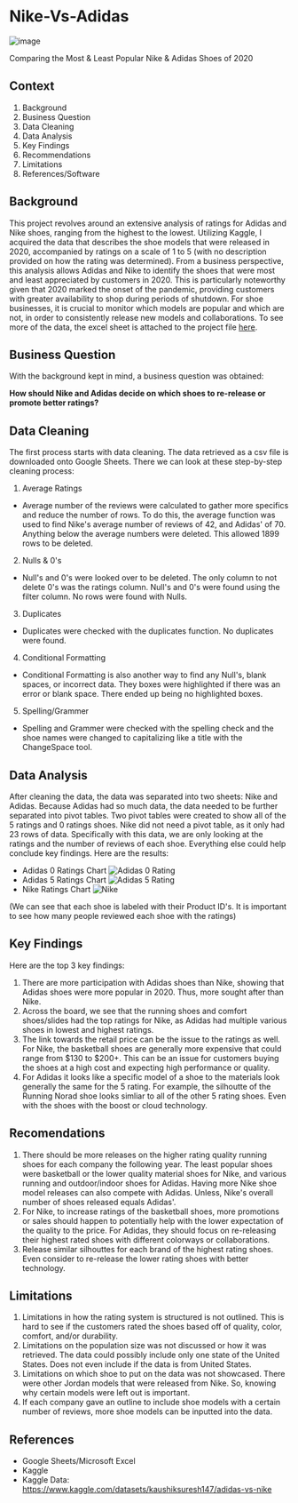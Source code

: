 # Nike-Vs-Adidas
![image](https://user-images.githubusercontent.com/123437423/226263583-0d70557d-12f5-49f6-95ad-86a8f4eff51c.png)

Comparing the Most &amp; Least Popular Nike &amp; Adidas Shoes of 2020

## Context
1. Background
2. Business Question
3. Data Cleaning
4. Data Analysis
5. Key Findings
6. Recommendations
7. Limitations
8. References/Software

## Background
This project revolves around an extensive analysis of ratings for Adidas and Nike shoes, ranging from the highest to the lowest. Utilizing Kaggle, I acquired the data that describes the shoe models that were released in 2020, accompanied by ratings on a scale of 1 to 5 (with no description provided on how the rating was determined). From a business perspective, this analysis allows Adidas and Nike to identify the shoes that were most and least appreciated by customers in 2020. This is particularly noteworthy given that 2020 marked the onset of the pandemic, providing customers with greater availability to shop during periods of shutdown. For shoe businesses, it is crucial to monitor which models are popular and which are not, in order to consistently release new models and collaborations. To see more of the data, the excel sheet is attached to the project file [here](https://github.com/jo3kim/Nike-Vs-Adidas/blob/main/Adidas%20vs%20Nike.xlsx).

## Business Question
With the background kept in mind, a business question was obtained:

**How should Nike and Adidas decide on which shoes to re-release or promote better ratings?**


## Data Cleaning
The first process starts with data cleaning. The data retrieved as a csv file is downloaded onto Google Sheets. There we can look at these step-by-step cleaning process:
1. Average Ratings
* Average number of the reviews were calculated to gather more specifics and reduce the number of rows. To do this, the average function was used to find Nike's average number of reviews of 42, and Adidas' of 70. Anything below the average numbers were deleted. This allowed 1899 rows to be deleted.
2. Nulls & 0's
* Null's and 0's were looked over to be deleted. The only column to not delete 0's was the ratings column. Null's and 0's were found using the filter column. No rows were found with Nulls.
3. Duplicates
* Duplicates were checked with the duplicates function. No duplicates were found.
4. Conditional Formatting
* Conditional Formatting is also another way to find any Null's, blank spaces, or incorrect data. They boxes were highlighted if there was an error or blank space. There ended up being no highlighted boxes.
5. Spelling/Grammer
* Spelling and Grammer were checked with the spelling check and the shoe names were changed to capitalizing like a title with the ChangeSpace tool.

## Data Analysis
After cleaning the data, the data was separated into two sheets: Nike and Adidas. Because Adidas had so much data, the data needed to be further separated into pivot tables. Two pivot tables were created to show all of the 5 ratings and 0 ratings shoes. Nike did not need a pivot table, as it only had 23 rows of data. Specifically with this data, we are only looking at the ratings and the number of reviews of each shoe. Everything else could help conclude key findings. Here are the results:

* Adidas 0 Ratings Chart
![Adidas 0 Rating](https://user-images.githubusercontent.com/123437423/226259518-6711784c-77a5-4033-bf84-d8ab16d29b88.png)
* Adidas 5 Ratings Chart
![Adidas 5 Rating](https://user-images.githubusercontent.com/123437423/226260120-2060a1de-6d21-4215-9ebf-008e8a829fd3.png)
* Nike Ratings Chart
![Nike](https://user-images.githubusercontent.com/123437423/226259557-47ab3808-1ac8-4f94-a0ca-675b7fbd8cbb.PNG)

(We can see that each shoe is labeled with their Product ID's. It is important to see how many people reviewed each shoe with the ratings)

## Key Findings
Here are the top 3 key findings:
1. There are more participation with Adidas shoes than Nike, showing that Adidas shoes were more popular in 2020. Thus, more sought after than Nike.
2. Across the board, we see that the running shoes and comfort shoes/slides had the top ratings for Nike, as Adidas had multiple various shoes in lowest and highest ratings.
3. The link towards the retail price can be the issue to the ratings as well. For Nike, the basketball shoes are generally more expensive that could range from $130 to $200+. This can be an issue for customers buying the shoes at a high cost and expecting high performance or quality. 
4. For Adidas it looks like a specific model of a shoe to the materials look generally the same for the 5 rating. For example, the silhoutte of the Running Norad shoe looks simliar to all of the other 5 rating shoes. Even with the shoes with the boost or cloud technology.

## Recomendations
1. There should be more releases on the higher rating quality running shoes for each company the following year. The least popular shoes were basketball or the lower quality material shoes for Nike, and various running and outdoor/indoor shoes for Adidas. Having more Nike shoe model releases can also compete with Adidas. Unless, Nike's overall number of shoes released equals Adidas'.
2. For Nike, to increase ratings of the basketball shoes, more promotions or sales should happen to potentially help with the lower expectation of the quality to the price. For Adidas, they should focus on re-releasing their highest rated shoes with different colorways or collaborations.
3. Release similar silhouttes for each brand of the highest rating shoes. Even consider to re-release the lower rating shoes with better technology.

## Limitations
1. Limitations in how the rating system is structured is not outlined. This is hard to see if the customers rated the shoes based off of quality, color, comfort, and/or durability.
2. Limitations on the population size was not discussed or how it was retrieved. The data could possibly include only one state of the United States. Does not even include if the data is from United States.
3. Limitations on which shoe to put on the data was not showcased. There were other Jordan models that were released from Nike. So, knowing why certain models were left out is important. 
4. If each company gave an outline to include shoe models with a certain number of reviews, more shoe models can be inputted into the data.

## References
* Google Sheets/Microsoft Excel
* Kaggle
* Kaggle Data: https://www.kaggle.com/datasets/kaushiksuresh147/adidas-vs-nike
